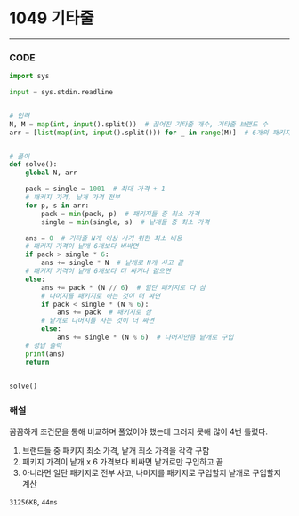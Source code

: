 # 1049 기타줄

---

### CODE

```python
import sys

input = sys.stdin.readline


# 입력
N, M = map(int, input().split())  # 끊어진 기타줄 개수, 기타줄 브랜드 수
arr = [list(map(int, input().split())) for _ in range(M)]  # 6개의 패키지 가격, 낱개 가격


# 풀이
def solve():
    global N, arr

    pack = single = 1001  # 최대 가격 + 1
    # 패키지 가격, 낱개 가격 전부
    for p, s in arr:
        pack = min(pack, p)  # 패키지들 중 최소 가격
        single = min(single, s)  # 낱개들 중 최소 가격

    ans = 0  # 기타줄 N개 이상 사기 위한 최소 비용
    # 패키지 가격이 낱개 6개보다 비싸면
    if pack > single * 6:
        ans += single * N  # 낱개로 N개 사고 끝
    # 패키지 가격이 낱개 6개보다 더 싸거나 같으면
    else:
        ans += pack * (N // 6)  # 일단 패키지로 다 삼
        # 나머지를 패키지로 하는 것이 더 싸면
        if pack < single * (N % 6):
            ans += pack  # 패키지로 삼
        # 낱개로 나머지를 사는 것이 더 싸면
        else:
            ans += single * (N % 6)  # 나머지만큼 낱개로 구입
    # 정답 출력
    print(ans)
    return


solve()

```

### 해설

꼼꼼하게 조건문을 통해 비교하며 풀었어야 했는데 그러지 못해 많이 4번 틀렸다.

1. 브랜드들 중 패키지 최소 가격, 낱개 최소 가격을 각각 구함
2. 패키지 가격이 낱개 x 6 가격보다 비싸면 낱개로만 구입하고 끝
3. 아니라면 일단 패키지로 전부 사고, 나머지를 패키지로 구입할지 낱개로 구입할지 계산

`31256KB`, `44ms`
